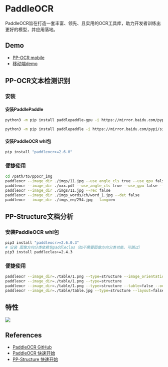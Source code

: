 # PaddleOCR

PaddleOCR旨在打造一套丰富、领先、且实用的OCR工具库，助力开发者训练出更好的模型，并应用落地。

## Demo
- [PP-OCR mobile](https://www.paddlepaddle.org.cn/hub/scene/ocr)
- [移动端demo](https://ai.baidu.com/easyedge/app/openSource?from=paddlelite)

## PP-OCR文本检测识别
### 安装
#### 安装PaddlePaddle
```sh
python3 -m pip install paddlepaddle-gpu -i https://mirror.baidu.com/pypi/simple
```
```sh
python3 -m pip install paddlepaddle -i https://mirror.baidu.com/pypi/simple
```

#### 安装PaddleOCR whl包
```sh
pip install "paddleocr>=2.6.0"
```

### 便捷使用
```sh
cd /path/to/ppocr_img
paddleocr --image_dir ./imgs/11.jpg --use_angle_cls true --use_gpu false
paddleocr --image_dir ./xxx.pdf --use_angle_cls true --use_gpu false --page_num 2
paddleocr --image_dir ./imgs/11.jpg --rec false
paddleocr --image_dir ./imgs_words/ch/word_1.jpg --det false
paddleocr --image_dir ./imgs_en/254.jpg --lang=en
```

## PP-Structure文档分析
### 安装PaddleOCR whl包
```sh
pip3 install "paddleocr>=2.6.0.3"
# 安装 图像方向分类依赖包paddleclas（如不需要图像方向分类功能，可跳过）
pip3 install paddleclas>=2.4.3
```

### 便捷使用
```sh
paddleocr --image_dir=./table/1.png --type=structure --image_orientation=true
paddleocr --image_dir=./table/1.png --type=structure
paddleocr --image_dir=./table/1.png --type=structure --table=false --ocr=false
paddleocr --image_dir=./table/table.jpg --type=structure --layout=false
```

## 特性
![](https://user-images.githubusercontent.com/25809855/186170862-b8f80f6c-fee7-4b26-badc-de9c327c76ce.png)

## References
- [PaddleOCR GitHub](https://github.com/PaddlePaddle/PaddleOCR)
- [PaddleOCR 快速开始](https://github.com/PaddlePaddle/PaddleOCR/blob/release/2.6/doc/doc_ch/quickstart.md)
- [PP-Structure 快速开始](https://github.com/PaddlePaddle/PaddleOCR/blob/release/2.6/ppstructure/docs/quickstart.md)